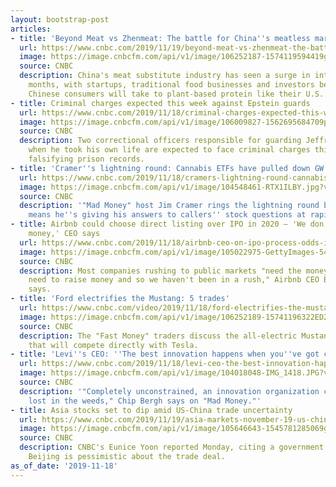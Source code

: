 ```yaml
---
layout: bootstrap-post
articles:
- title: 'Beyond Meat vs Zhenmeat: The battle for China''s meatless market'
  url: https://www.cnbc.com/2019/11/19/beyond-meat-vs-zhenmeat-the-battle-for-chinas-meatless-market.html
  image: https://image.cnbcfm.com/api/v1/image/106252187-1574119594419gettyimages-1152108986.jpeg?v=1574119630
  source: CNBC
  description: China's meat substitute industry has seen a surge in interest in recent
    months, with startups, traditional food businesses and investors betting trend-loving
    Chinese consumers will take to plant-based protein like their U.S. counterparts.
- title: Criminal charges expected this week against Epstein guards
  url: https://www.cnbc.com/2019/11/18/criminal-charges-expected-this-week-against-epstein-guards.html
  image: https://image.cnbcfm.com/api/v1/image/106009827-1562695684709preview.jpg?v=1567100130
  source: CNBC
  description: Two correctional officers responsible for guarding Jeffrey Epstein
    when he took his own life are expected to face criminal charges this week for
    falsifying prison records.
- title: 'Cramer''s lightning round: Cannabis ETFs have pulled down GW Pharma'
  url: https://www.cnbc.com/2019/11/18/cramers-lightning-round-cannabis-etfs-have-pulled-down-gw-pharma.html
  image: https://image.cnbcfm.com/api/v1/image/104548461-RTX1ILBY.jpg?v=1529452319
  source: CNBC
  description: '"Mad Money" host Jim Cramer rings the lightning round bell, which
    means he''s giving his answers to callers'' stock questions at rapid speed.'
- title: Airbnb could choose direct listing over IPO in 2020 — 'We don't need the
    money,' CEO says
  url: https://www.cnbc.com/2019/11/18/airbnb-ceo-on-ipo-process-odds-in-2020-we-dont-need-the-money.html
  image: https://image.cnbcfm.com/api/v1/image/105022975-GettyImages-542621600.jpg?v=1574114897
  source: CNBC
  description: Most companies rushing to public markets "need the money. We don't
    need to raise money and so we haven't been in a rush," Airbnb CEO Brian Chesky
    says.
- title: 'Ford electrifies the Mustang: 5 trades'
  url: https://www.cnbc.com/video/2019/11/18/ford-electrifies-the-mustang-5-trades.html
  image: https://image.cnbcfm.com/api/v1/image/106252189-15741196322ED2-FM-REMIX-111819.jpg?v=1574119632
  source: CNBC
  description: The "Fast Money" traders discuss the all-electric Mustang from Ford
    that will compete directly with Tesla.
- title: 'Levi''s CEO: ''The best innovation happens when you''ve got constraints'''
  url: https://www.cnbc.com/2019/11/18/levi-ceo-the-best-innovation-happens-when-you-have-constraints.html
  image: https://image.cnbcfm.com/api/v1/image/104018048-IMG_1418.JPG?v=1574114815
  source: CNBC
  description: '"Completely unconstrained, an innovation organization can just get
    lost in the weeds," Chip Bergh says on "Mad Money."'
- title: Asia stocks set to dip amid US-China trade uncertainty
  url: https://www.cnbc.com/2019/11/19/asia-markets-november-19-us-china-trade-oil-currencies.html
  image: https://image.cnbcfm.com/api/v1/image/105646643-1545781285069gettyimages-1074769846.jpeg?v=1574119584
  source: CNBC
  description: CNBC's Eunice Yoon reported Monday, citing a government source, that
    Beijing is pessimistic about the trade deal.
as_of_date: '2019-11-18'
---
```


